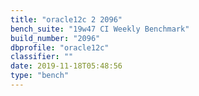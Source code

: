 ```yaml
---
title: "oracle12c 2 2096"
bench_suite: "19w47 CI Weekly Benchmark"
build_number: "2096"
dbprofile: "oracle12c"
classifier: ""
date: 2019-11-18T05:48:56
type: "bench"
---
```

